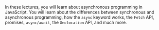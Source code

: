 In these lectures, you will learn about asynchronous programming in JavaScript. You will learn about the differences between synchronous and asynchronous programming, how the `async` keyword works, the `Fetch` API, promises, `async/await`, the `Geolocation` API, and much more.